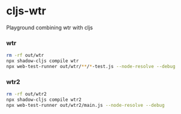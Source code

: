 # cljs-wtr
Playground combining wtr with cljs

### wtr
```bash
rm -rf out/wtr
npx shadow-cljs compile wtr
npx web-test-runner out/wtr/**/*-test.js --node-resolve --debug
```
### wtr2 
```bash
rm -rf out/wtr2
npx shadow-cljs compile wtr2
npx web-test-runner out/wtr2/main.js --node-resolve --debug
```
